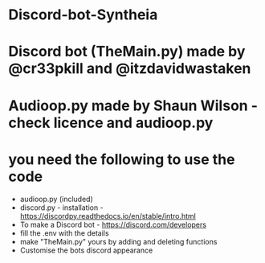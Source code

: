 # Discord-bot-Syntheia


# Discord bot (TheMain.py) made by @cr33pkill and @itzdavidwastaken

# Audioop.py made by Shaun Wilson - check licence and audioop.py

# you need the following to use the code

- audioop.py (included)
- discord.py - installation - https://discordpy.readthedocs.io/en/stable/intro.html
- To make a Discord bot - https://discord.com/developers
- fill the .env with the details
- make "TheMain.py" yours by adding and deleting functions
- Customise the bots discord appearance
